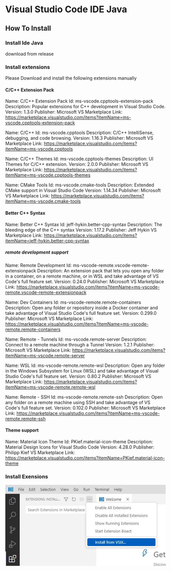# Visual Studio Code IDE Java

## How To Install
### Install Ide Java
download from release
### Install extensions
Please Download and install the following extensions manually

#### C/C++ Extension Pack
Name: C/C++ Extension Pack
Id: ms-vscode.cpptools-extension-pack
Description: Popular extensions for C++ development in Visual Studio Code.
Version: 1.3.0
Publisher: Microsoft
VS Marketplace Link: https://marketplace.visualstudio.com/items?itemName=ms-vscode.cpptools-extension-pack

Name: C/C++
Id: ms-vscode.cpptools
Description: C/C++ IntelliSense, debugging, and code browsing.
Version: 1.16.3
Publisher: Microsoft
VS Marketplace Link: https://marketplace.visualstudio.com/items?itemName=ms-vscode.cpptools

Name: C/C++ Themes
Id: ms-vscode.cpptools-themes
Description: UI Themes for C/C++ extension.
Version: 2.0.0
Publisher: Microsoft
VS Marketplace Link: https://marketplace.visualstudio.com/items?itemName=ms-vscode.cpptools-themes

Name: CMake Tools
Id: ms-vscode.cmake-tools
Description: Extended CMake support in Visual Studio Code
Version: 1.14.34
Publisher: Microsoft
VS Marketplace Link: https://marketplace.visualstudio.com/items?itemName=ms-vscode.cmake-tools

#### Better C++ Syntax
Name: Better C++ Syntax
Id: jeff-hykin.better-cpp-syntax
Description: The bleeding edge of the C++ syntax
Version: 1.17.2
Publisher: Jeff Hykin
VS Marketplace Link: https://marketplace.visualstudio.com/items?itemName=jeff-hykin.better-cpp-syntax

##### remote development support
Name: Remote Development
Id: ms-vscode-remote.vscode-remote-extensionpack
Description: An extension pack that lets you open any folder in a container, on a remote machine, or in WSL and take advantage of VS Code's full feature set.
Version: 0.24.0
Publisher: Microsoft
VS Marketplace Link: https://marketplace.visualstudio.com/items?itemName=ms-vscode-remote.vscode-remote-extensionpack


Name: Dev Containers
Id: ms-vscode-remote.remote-containers
Description: Open any folder or repository inside a Docker container and take advantage of Visual Studio Code's full feature set.
Version: 0.299.0
Publisher: Microsoft
VS Marketplace Link: https://marketplace.visualstudio.com/items?itemName=ms-vscode-remote.remote-containers

Name: Remote - Tunnels
Id: ms-vscode.remote-server
Description: Connect to a remote machine through a Tunnel
Version: 1.2.1
Publisher: Microsoft
VS Marketplace Link: https://marketplace.visualstudio.com/items?itemName=ms-vscode.remote-server

Name: WSL
Id: ms-vscode-remote.remote-wsl
Description: Open any folder in the Windows Subsystem for Linux (WSL) and take advantage of Visual Studio Code's full feature set.
Version: 0.80.2
Publisher: Microsoft
VS Marketplace Link: https://marketplace.visualstudio.com/items?itemName=ms-vscode-remote.remote-wsl

Name: Remote - SSH
Id: ms-vscode-remote.remote-ssh
Description: Open any folder on a remote machine using SSH and take advantage of VS Code's full feature set.
Version: 0.102.0
Publisher: Microsoft
VS Marketplace Link: https://marketplace.visualstudio.com/items?itemName=ms-vscode-remote.remote-ssh


#### Theme support
Name: Material Icon Theme
Id: PKief.material-icon-theme
Description: Material Design Icons for Visual Studio Code
Version: 4.28.0
Publisher: Philipp Kief
VS Marketplace Link: https://marketplace.visualstudio.com/items?itemName=PKief.material-icon-theme

### Install Exensions
![](README_files/1.jpg)

